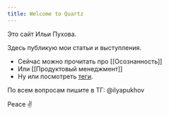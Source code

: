 ```yaml
---
title: Welcome to Quartz
---
```

Это сайт Ильи Пухова.

Здесь публикую мои статьи и выступления. 

- Сейчас можно прочитать про [[Осознанность]]
- Или [[Продуктовый менеджмент]]
- Ну или посмотреть [теги](https://garinthengineer.github.io/urge-to-life/tags/).

По всем вопросам пишите в ТГ: @ilyapukhov

Peace ✌️
